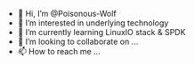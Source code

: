 - 👋 Hi, I’m @Poisonous-Wolf
- 👀 I’m interested in underlying technology
- 🌱 I’m currently learning LinuxIO stack & SPDK
- 💞️ I’m looking to collaborate on ...
- 📫 How to reach me ...

<!---
Poisonous-Wolf/Poisonous-Wolf is a ✨ special ✨ repository because its `README.md` (this file) appears on your GitHub profile.
You can click the Preview link to take a look at your changes.
--->
